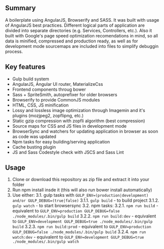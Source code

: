 ## Summary
A boilerplate using AngularJS, Browserify and SASS. It was built with usage of AngularJS best practices. Different logical parts of application are divided into separate directories (e.g. Services, Controllers, etc.). Also it built with Google's page speed optimization recomendations in mind, so all data is minified, compressed and production ready, as well as for development mode sourcemaps are included into files to simplify debuggin process.    

## Key features

- Gulp build system
- AngularJS, Angular UI router, MaterializeCss
- Frontend components throug bower
- Sass + SpriteSmith, autoprefixer for older browsers
- Browserify to provide CommonJS modules
- HTML, CSS, JS minification
- Lossy and lossless image optimization through Imagemin and it's plugins (mozjpeg2, zopflipng, etc.)
- Static gzip compression with zopfli algorithm (best compression)
- Source maps for CSS and JS files in development mode
- BrowserSync and watchers for updating application in browser as soon as code was updated
- Npm tasks for easy building/serving application 
- Cache busting plugin
- JS and Sass Codestyle check with JSCS and Sass Lint

## Usage 

1. Clone or download this repository as zip file and extract it into your folder
2. Run npm install insde it (this will also run bower install automatically)
3. Use either:
3.1. gulp tasks with `GULP_ENV=(production|development) and/or GULP_DEBUG=(true|false)` 
3.1.1. `gulp build` - to build project
3.1.2. `gulp watch` - to start browsersync
3.2. npm tasks:
3.2.1. `npm run build` - equivalent to `GULP_ENV=production GULP_DEBUG=false ./node_modules/.bin/gulp build`
3.2.2. `npm run build:dev` - equivalent to `GULP_ENV=development GULP_DEBUG=true ./node_modules/.bin/gulp build`
3.2.3. `npm run build:prod` - equivalent to `GULP_ENV=production GULP_DEBUG=false ./node_modules/.bin/gulp build`
3.2.4. `npm run watch:dev` - equivalent to `GULP_ENV=development GULP_DEBUG=true ./node_modules/.bin/gulp watch`
